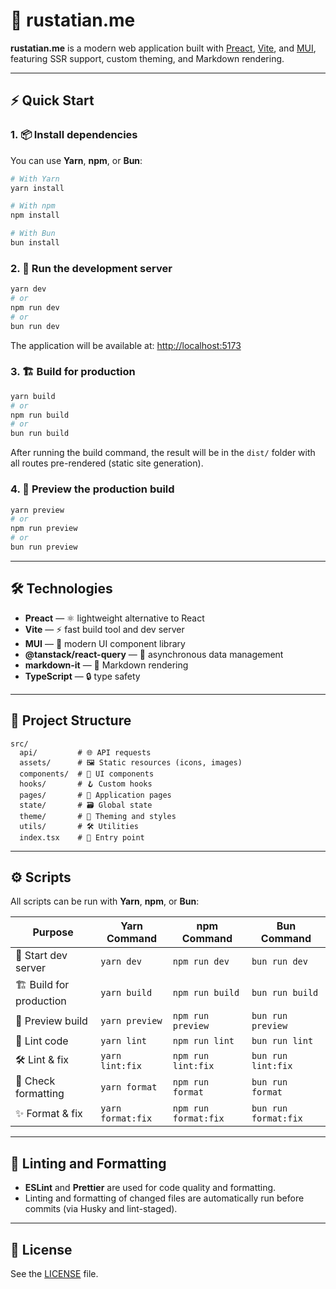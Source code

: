 # 🚀 rustatian.me

**rustatian.me** is a modern web application built with [Preact](https://preactjs.com/), [Vite](https://vitejs.dev/), and [MUI](https://mui.com/), featuring SSR support, custom theming, and Markdown rendering.

---

## ⚡ Quick Start

### 1. 📦 Install dependencies

You can use **Yarn**, **npm**, or **Bun**:

```bash
# With Yarn
yarn install

# With npm
npm install

# With Bun
bun install
```

### 2. 🏃 Run the development server

```bash
yarn dev
# or
npm run dev
# or
bun run dev
```
The application will be available at: [http://localhost:5173](http://localhost:5173)

### 3. 🏗️ Build for production

```bash
yarn build
# or
npm run build
# or
bun run build
```

After running the build command, the result will be in the `dist/` folder with all routes pre-rendered (static site generation).

### 4. 👀 Preview the production build

```bash
yarn preview
# or
npm run preview
# or
bun run preview
```

---

## 🛠️ Technologies

- **Preact** — ⚛️ lightweight alternative to React
- **Vite** — ⚡ fast build tool and dev server
- **MUI** — 🎨 modern UI component library
- **@tanstack/react-query** — 🔄 asynchronous data management
- **markdown-it** — 📝 Markdown rendering
- **TypeScript** — 🔒 type safety

---

## 📂 Project Structure

```
src/
  api/         # 🌐 API requests
  assets/      # 🖼️ Static resources (icons, images)
  components/  # 🧩 UI components
  hooks/       # 🪝 Custom hooks
  pages/       # 📄 Application pages
  state/       # 🗃️ Global state
  theme/       # 🎨 Theming and styles
  utils/       # 🛠️ Utilities
  index.tsx    # 🚪 Entry point
```

---

## ⚙️ Scripts

All scripts can be run with **Yarn**, **npm**, or **Bun**:

| Purpose                | Yarn Command         | npm Command         | Bun Command         |
|------------------------|---------------------|---------------------|---------------------|
| 🚀 Start dev server    | `yarn dev`          | `npm run dev`       | `bun run dev`       |
| 🏗️ Build for production | `yarn build`        | `npm run build`     | `bun run build`     |
| 👀 Preview build       | `yarn preview`      | `npm run preview`   | `bun run preview`   |
| 🧹 Lint code           | `yarn lint`         | `npm run lint`      | `bun run lint`      |
| 🛠️ Lint & fix         | `yarn lint:fix`     | `npm run lint:fix`  | `bun run lint:fix`  |
| 📝 Check formatting    | `yarn format`       | `npm run format`    | `bun run format`    |
| ✨ Format & fix        | `yarn format:fix`   | `npm run format:fix`| `bun run format:fix`|

---

## 🧪 Linting and Formatting

- **ESLint** and **Prettier** are used for code quality and formatting.
- Linting and formatting of changed files are automatically run before commits (via Husky and lint-staged).

---

## 📝 License

See the [LICENSE](./LICENSE) file.
